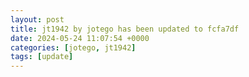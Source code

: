 ```yaml
---
layout: post
title: jt1942 by jotego has been updated to fcfa7df
date: 2024-05-24 11:07:54 +0000
categories: [jotego, jt1942]
tags: [update]
---
```


